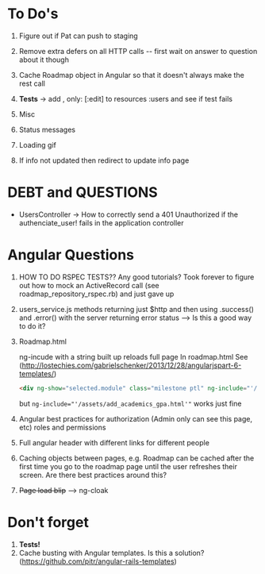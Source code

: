 # To Do's
1. Figure out if Pat can push to staging

1. Remove extra defers on all HTTP calls -- first wait on answer to question about it though

1. Cache Roadmap object in Angular so that it doesn't always make the rest call

1. **Tests** -> add , only: [:edit] to resources :users and see if test fails

1. Misc
  1. Status messages
  1. Loading gif
  1. If info not updated then redirect to update info page


# DEBT and QUESTIONS
- UsersController -> How to correctly send a 401 Unauthorized if the authenciate_user! fails in the application controller


# Angular Questions
1. HOW TO DO RSPEC TESTS?? Any good tutorials? Took forever to figure out how to mock an ActiveRecord call (see roadmap_repository_rspec.rb) and just gave up

1. users_service.js methods returning just $http and then using .success() and .error() with the server returning error status --> Is this a good way to do it?

1. Roadmap.html

    ng-incude with a string built up reloads full page
    In roadmap.html See (http://lostechies.com/gabrielschenker/2013/12/28/angularjspart-6-templates/)

    ```html
    <div ng-show="selected.module" class="milestone ptl" ng-include="'/assets/add_'+selected.module.submoduleType.toLowerCase()+'.html'">
    ```
    but ```ng-include="'/assets/add_academics_gpa.html'"``` works just fine

1. Angular best practices for authorization (Admin only can see this page, etc)
   roles and permissions

1. Full angular header with different links for different people

1. Caching objects between pages, e.g. Roadmap can be cached after the first time you go to the roadmap page until the user refreshes their screen. Are there best practices around this?

1. ~~Page load blip~~ --> ng-cloak

# Don't forget
1. **Tests!**
1. Cache busting with Angular templates. Is this a solution? (https://github.com/pitr/angular-rails-templates)
